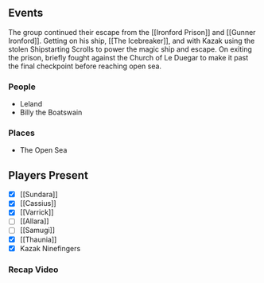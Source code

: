 ## Events
The group continued their escape from the [[Ironford Prison]] and [[Gunner Ironford]]. Getting on his ship, [[The Icebreaker]], and with Kazak using the stolen Shipstarting Scrolls to power the magic ship and escape. On exiting the prison, briefly fought against the Church of Le Duegar to make it past the final checkpoint before reaching open sea.

### People
- Leland
- Billy the Boatswain

### Places 
- The Open Sea

## Players Present
- [x] [[Sundara]] 
- [x] [[Cassius]] 
- [x] [[Varrick]] 
- [ ] [[Allara]] 
- [ ] [[Samugi]] 
- [x] [[Thaunia]]
- [x] Kazak Ninefingers

### Recap Video
